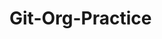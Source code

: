 # Git-Org-Practice
<!-- figured we could play around with this until we get the hang of it. feel free to invite whoever(no you cant invite nelson, Manny) -->